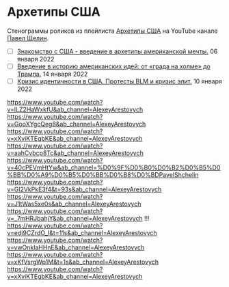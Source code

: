 # Архетипы США

Стенограммы роликов из плейлиста [Архетипы США](https://www.youtube.com/playlist?list=PLnh6fYWK6YsnQQJwdYUx5NuaGpyU0NA1J) на YouTube канале [Павел Щелин](https://www.youtube.com/@PavelShchelin).

- [ ] [Знакомство с США - введение в архетипы американской мечты.](2022_01_06.md) 06 января 2022
- [ ] [Введение в историю американских идей: от «града на холме» до Трампа.](2022_01_14.md) 14 января 2022
- [ ] [Кризис идентичности в США. Протесты BLM и кризис элит.](2022_01_10.md) 10 января 2022

https://www.youtube.com/watch?v=lLZ2HaWxkfU&ab_channel=AlexeyArestovych
https://www.youtube.com/watch?v=GooXYgcQeg8&ab_channel=AlexeyArestovych
https://www.youtube.com/watch?v=xXviKTEgbKE&ab_channel=AlexeyArestovych
https://www.youtube.com/watch?v=aahCvbcp8Tc&ab_channel=AlexeyArestovych
https://www.youtube.com/watch?v=40cPEVmHtYw&ab_channel=%D0%9F%D0%B0%D0%B2%D0%B5%D0%BB%D0%A9%D0%B5%D0%BB%D0%B8%D0%BDPavelShchelin
https://www.youtube.com/watch?v=Gl2VkPkE3f4&t=93s&ab_channel=AlexeyArestovych
https://www.youtube.com/watch?v=J1tWas5xe0s&ab_channel=AlexeyArestovych
https://www.youtube.com/watch?v=_7mHRJbahjY&ab_channel=AlexeyArestovych !!!
https://www.youtube.com/watch?v=edj9CZrdO_I&t=11s&ab_channel=AlexeyArestovych
https://www.youtube.com/watch?v=vwOnklaHHnE&ab_channel=AlexeyArestovych
https://www.youtube.com/watch?v=xKfVsrgWp1M&t=1s&ab_channel=AlexeyArestovych
https://www.youtube.com/watch?v=xXviKTEgbKE&ab_channel=AlexeyArestovych

